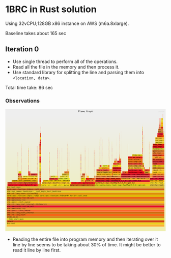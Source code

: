 # 1BRC in Rust solution
Using 32vCPU;128GB x86 instance on AWS (m6a.8xlarge).

Baseline takes about 165 sec

## Iteration 0
- Use single thread to perform all of the operations.
- Read all the file in the memory and then process it.
- Use standard library for splitting the line and parsing them into `<location, data>`.

Total time take: 86 sec

### Observations
![First flamegraph](./assets/flamegraph.1.svg)

- Reading the entire file into program memory and then iterating over it line by line seems to be taking about 30% of time. It might be better to read it line by line first.